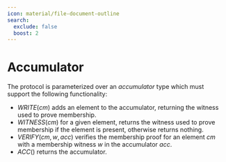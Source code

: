 ```yaml
---
icon: material/file-document-outline
search:
  exclude: false
  boost: 2
---
```


# Accumulator

The protocol is parameterized over an _accumulator_ type which must support the following functionality:

- $WRITE(cm)$ adds an element to the accumulator, returning the witness used to prove membership. 
- $WITNESS(cm)$ for a given element, returns the witness used to prove membership if the element is present, otherwise returns nothing.
- $VERIFY(cm, w, acc)$ verifies the membership proof for an element $cm$ with a membership witness $w$ in the accumulator $acc$.
- $ACC()$ returns the accumulator.